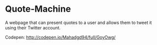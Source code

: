# Quote-Machine
 A webpage that can present quotes to a user and allows them to tweet it using their Twitter account.
 
 Codepen: http://codepen.io/Mahadgd94/full/GoyOwg/
